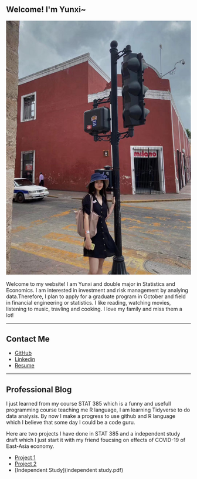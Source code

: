 ## Welcome! I'm Yunxi~

![My photo](me.jpeg)

Welcome to my website! I am Yunxi and double major in Statistics and Economics. I am interested in investment and risk management by analying data.Therefore, I plan to apply for a graduate program in October and field in financial engineering or statistics. I like reading, watching movies, listening to music, travling and cooking. I love my family and miss them a lot!

---
## Contact Me

- [GitHub](https://github.com/Rosetta123)
- [Linkedin](https://www.linkedin.com/in/yunxichen/)
- [Resume](resume.pdf) 

---
## Professional Blog
I just learned from my course STAT 385 which is a funny and usefull programming course teaching me R language, I am learning Tidyverse to do data analysis. By now I make a progress to use github and R language which I believe that some day I could be a code guru.

Here are two projects I have done in STAT 385 and a independent study draft which I just start it with my friend foucsing on effects of COVID-19 of East-Asia economy.


- [Project 1](hw01.html)
- [Project 2](hw02.html)
- [Independent Study](independent study.pdf)




